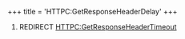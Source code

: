 +++
title = 'HTTPC:GetResponseHeaderDelay'
+++

1.  REDIRECT
    [HTTPC:GetResponseHeaderTimeout](HTTPC:GetResponseHeaderTimeout "wikilink")